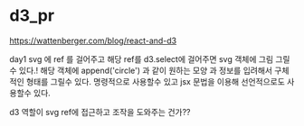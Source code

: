 # d3_pr
https://wattenberger.com/blog/react-and-d3

day1
svg 에 ref 를 걸어주고 해당 ref를 d3.select에 걸어주면 svg 객체에 그림 그릴수 있다.!
해당 객체에 append('circle') 과 같이 원하는 모양 과 정보를 입려해서 구체적인 형태를 그릴수 있다.
명령적으로 사용할수 있고 jsx 문법을 이용해 선언적으로도 사용할수 있다.

d3 역할이 svg ref에 접근하고 조작을 도와주는 건가??
